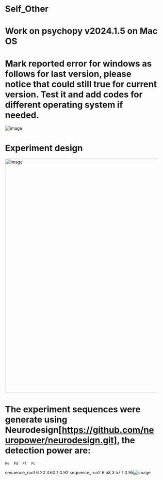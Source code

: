 # Self_Other
# Work on psychopy v2024.1.5 on Mac OS
# Mark reported error for windows as follows for last version, please notice that could still true for current version. Test it and add codes for different operating system if needed.
![image](https://github.com/user-attachments/assets/a5c20413-0075-430d-9af4-0f4b1652b961)

# Experiment design
<img width="772" alt="image" src="https://github.com/user-attachments/assets/bf52fa15-9c15-4d75-835e-26e52190dca1">

# The experiment sequences were generate using Neurodesign[https://github.com/neuropower/neurodesign.git], the detection power are:
	Fe	Fd	Ff	Fc
sequence_run1	6.20	3.60	1	0.92
sequence_run2	6.58	3.57	1	0.95![image](https://github.com/user-attachments/assets/ce206b5a-92ef-43c8-9633-bb1bcbff04bf)

